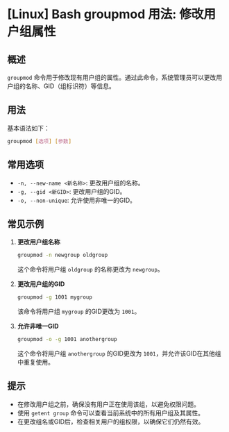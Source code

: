 # [Linux] Bash groupmod 用法: 修改用户组属性

## 概述
`groupmod` 命令用于修改现有用户组的属性。通过此命令，系统管理员可以更改用户组的名称、GID（组标识符）等信息。

## 用法
基本语法如下：
```bash
groupmod [选项] [参数]
```

## 常用选项
- `-n, --new-name <新名称>`: 更改用户组的名称。
- `-g, --gid <新GID>`: 更改用户组的GID。
- `-o, --non-unique`: 允许使用非唯一的GID。

## 常见示例
1. **更改用户组名称**
   ```bash
   groupmod -n newgroup oldgroup
   ```
   这个命令将用户组 `oldgroup` 的名称更改为 `newgroup`。

2. **更改用户组的GID**
   ```bash
   groupmod -g 1001 mygroup
   ```
   该命令将用户组 `mygroup` 的GID更改为 `1001`。

3. **允许非唯一GID**
   ```bash
   groupmod -o -g 1001 anothergroup
   ```
   这个命令将用户组 `anothergroup` 的GID更改为 `1001`，并允许该GID在其他组中重复使用。

## 提示
- 在修改用户组之前，确保没有用户正在使用该组，以避免权限问题。
- 使用 `getent group` 命令可以查看当前系统中的所有用户组及其属性。
- 在更改组名或GID后，检查相关用户的组权限，以确保它们仍然有效。